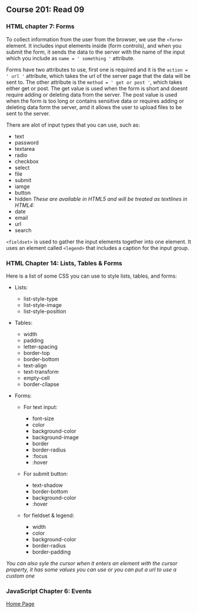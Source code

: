## **Course 201: Read 09**

### **HTML chapter 7: Forms**
To collect information from the user from the browser, we use the ``` <form> ``` element. It includes input elements inside (form controls), and when you submit the form, it sends the data to the server with the name of the input which you include as ``` name = ' something ' ``` attribute.

Forms have two attributes to use, first one is required and it is the ``` action = ' url ' ``` attribute, which takes the url of the server page that the data will be sent to. The other attribute is the ``` method = ' get or post ' ```, which takes either get or post. The get value is used when the form is short and doesnt require adding or deleting data from the server. The post value is used when the form is too long or contains sensitive data or requires adding or deleting data form the server, amd it allows the user to upload files to be sent to the server.

There are alot of input types that you can use, such as:
* text
* password 
* textarea
* radio
* checkbox
* select
* file
* submit
* iamge
* button
* hidden
*These are available in HTML5 and will be treated as textlines in HTML4:*
* date
* email
* url
* search

``` <fieldset> ``` is used to gather the input elements together into one element. It uses an element called ``` <legend> ``` that includes a caption for the input group.


### **HTML Chapter 14: Lists, Tables & Forms**
Here is a list of some CSS you can use to style lists, tables, and forms:

* Lists:
    * list-style-type
    * list-style-image
    * list-style-position

* Tables:
    * width
    * padding
    * letter-spacing
    * border-top
    * border-bottom
    * text-align
    * text-transform
    * empty-cell
    * border-cllapse

* Forms:
    * For text input:
        * font-size
        * color
        * background-color
        * background-image
        * border
        * border-radius
        * :focus
        * :hover

    * For submit button:
        * text-shadow
        * border-bottom
        * background-color
        * :hover

    * for fieldset & legend:
        * width
        * color
        * background-color
        * border-radius
        * border-padding

*You can also syle the cursor when it enters an element with the cursor property, it has some values you can use or you can put a url to use a custom one*


### **JavaScript Chapter 6: Events**




[Home Page](README.md)